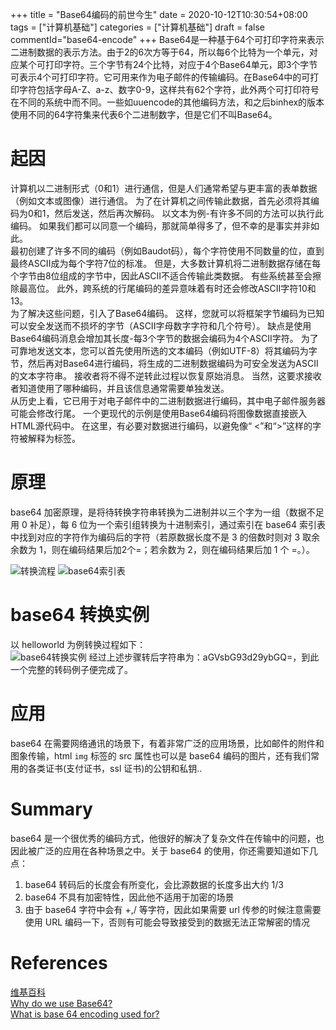 +++
title = "Base64编码的前世今生"
date = 2020-10-12T10:30:54+08:00
tags = ["计算机基础"]
categories = ["计算机基础"]
draft = false
commentId="base64-encode"
+++
Base64是一种基于64个可打印字符来表示二进制数据的表示方法。由于2的6次方等于64，所以每6个比特为一个单元，对应某个可打印字符。三个字节有24个比特，对应于4个Base64单元，即3个字节可表示4个可打印字符。它可用来作为电子邮件的传输编码。在Base64中的可打印字符包括字母A-Z、a-z、数字0-9，这样共有62个字符，此外两个可打印符号在不同的系统中而不同。一些如uuencode的其他编码方法，和之后binhex的版本使用不同的64字符集来代表6个二进制数字，但是它们不叫Base64。
# 起因
计算机以二进制形式（0和1）进行通信，但是人们通常希望与更丰富的表单数据（例如文本或图像）进行通信。 为了在计算机之间传输此数据，首先必须将其编码为0和1，然后发送，然后再次解码。 以文本为例-有许多不同的方法可以执行此编码。 如果我们都可以同意一个编码，那就简单得多了，但不幸的是事实并非如此。  
最初创建了许多不同的编码（例如Baudot码），每个字符使用不同数量的位，直到最终ASCII成为每个字符7位的标准。 但是，大多数计算机将二进制数据存储在每个字节由8位组成的字节中，因此ASCII不适合传输此类数据。 有些系统甚至会擦除最高位。 此外，跨系统的行尾编码的差异意味着有时还会修改ASCII字符10和13。  
为了解决这些问题，引入了Base64编码。 这样，您就可以将框架字节编码为已知可以安全发送而不损坏的字节（ASCII字母数字字符和几个符号）。 缺点是使用Base64编码消息会增加其长度-每3个字节的数据会编码为4个ASCII字符。
为了可靠地发送文本，您可以首先使用所选的文本编码（例如UTF-8）将其编码为字节，然后再对Base64进行编码，将生成的二进制数据编码为可安全发送为ASCII的文本字符串。 接收者将不得不逆转此过程以恢复原始消息。 当然，这要求接收者知道使用了哪种编码，并且该信息通常需要单独发送。  
从历史上看，它已用于对电子邮件中的二进制数据进行编码，其中电子邮件服务器可能会修改行尾。 一个更现代的示例是使用Base64编码将图像数据直接嵌入HTML源代码中。 在这里，有必要对数据进行编码，以避免像“ <”和“>”这样的字符被解释为标签。

# 原理
base64 加密原理，是将待转换字符串转换为二进制并以三个字为一组（数据不足用 0 补足），每 6 位为一个索引组转换为十进制索引，通过索引在 base64 索引表中找到对应的字符作为编码后的字符（若原数据长度不是 3 的倍数时则对 3 取余余数为 1，则在编码结果后加2个=；若余数为 2，则在编码结果后加 1 个 =。）。  

![转换流程](https://pic.artacode.com/flow.png)
![base64索引表](https://pic.artacode.com/f747d0e1e045f3dff317a9b5f43a5f75.jpg)

# base64 转换实例
以 helloworld 为例转换过程如下：  
![base64转换实例](https://pic.artacode.com/base64-simple.png)
经过上述步骤转后字符串为：aGVsbG93d29ybGQ=，到此一个完整的转码例子便完成了。

# 应用
base64 在需要网络通讯的场景下，有着非常广泛的应用场景，比如邮件的附件和图象传输，html `img` 标签的 src 属性也可以是 base64 编码的图片，还有我们常用的各类证书(支付证书，ssl 证书)的公钥和私钥..

# Summary
base64 是一个很优秀的编码方式，他很好的解决了复杂文件在传输中的问题，也因此被广泛的应用在各种场景之中。关于 base64 的使用，你还需要知道如下几点：
1. base64 转码后的长度会有所变化，会比源数据的长度多出大约 1/3
2. base64 不具有加密特性，因此他不适用于加密的场景
3. 由于 base64 字符中会有 +,/ 等字符，因此如果需要 url 传参的时候注意需要使用 URL 编码一下，否则有可能会导致接受到的数据无法正常解密的情况


# References
[维基百科](https://en.wikipedia.org/wiki/Base64)  
[Why do we use Base64?](https://stackoverflow.com/questions/3538021/why-do-we-use-base64)  
[What is base 64 encoding used for?
](https://stackoverflow.com/questions/201479/what-is-base-64-encoding-used-for)